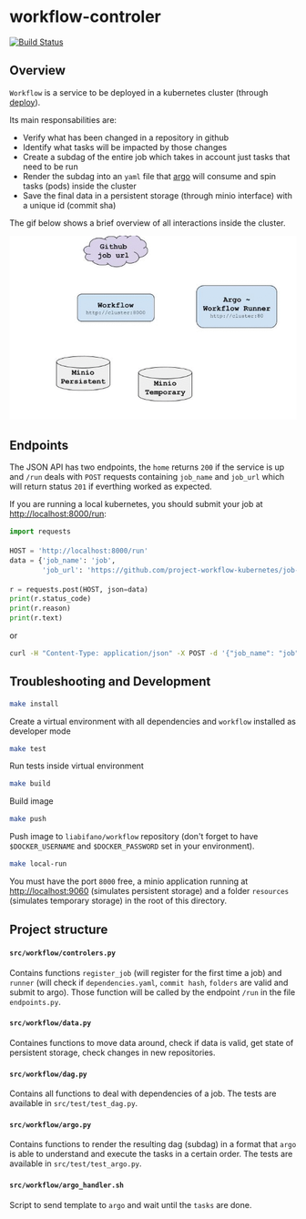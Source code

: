 # workflow-controler

[![Build Status](http://img.shields.io/travis/liabifano/ml-aws.svg?style=flat)](https://travis-ci.com/project-workflow-kubernetes/workflow-controler)


## Overview
`Workflow` is a service to be deployed in a kubernetes cluster (through [deploy](https://github.com/project-workflow-kubernetes/deploy)).

Its main responsabilities are:

- Verify what has been changed in a repository in github
- Identify what tasks will be impacted by those changes
- Create a subdag of the entire job which takes in account just tasks that need to be run
- Render the subdag into an `yaml` file that [argo](https://github.com/argoproj) will consume and spin tasks (pods) inside the cluster
- Save the final data in a persistent storage (through minio interface) with a unique id (commit sha)


The gif below shows a brief overview of all interactions inside the cluster.

![gif](images/workflow.gif)


## Endpoints

The JSON API has two endpoints, the `home` returns `200` if the service is up and `/run` deals with `POST` requests containing `job_name` and `job_url` which will return status `201` if everthing worked as expected.


If you are running a local kubernetes, you should submit your job at [http://localhost:8000/run](http://localhost:8000/run):

```python
import requests

HOST = 'http://localhost:8000/run'
data = {'job_name': 'job',
        'job_url': 'https://github.com/project-workflow-kubernetes/job-python.git'}

r = requests.post(HOST, json=data)
print(r.status_code)
print(r.reason)
print(r.text)
```

or

```bash
curl -H "Content-Type: application/json" -X POST -d '{"job_name": "job","job_url": "https://gitlab.com/liabifano/job.git"}' http://localhost:8000/run
```

## Troubleshooting and Development

```bash
make install
```
Create a virtual environment with all dependencies and `workflow` installed as developer mode

```bash
make test
```
Run tests inside virtual environment

```bash
make build
```
Build image

```bash
make push
```
Push image to `liabifano/workflow` repository (don't forget to have `$DOCKER_USERNAME` and `$DOCKER_PASSWORD` set in your environment).

```bash
make local-run
```
You must have the port `8000` free, a minio application running at [http://localhost:9060](http://localhost:9060) (simulates persistent storage) and a folder `resources` (simulates temporary storage) in the root of this directory.


## Project structure

#### `src/workflow/controlers.py`
Contains functions `register_job` (will register for the first time a job) and `runner` (will check if `dependencies.yaml`, `commit hash`, `folders` are valid and submit to argo). Those function will be called by the endpoint `/run` in the file `endpoints.py`.

#### `src/workflow/data.py`
Containes functions to move data around, check if data is valid, get state of persistent storage, check changes in new repositories.


#### `src/workflow/dag.py`
Contains all functions to deal with dependencies of a job. The tests are available in `src/test/test_dag.py`.


#### `src/workflow/argo.py`
Contains functions to render the resulting dag (subdag) in a format that `argo` is able to understand and execute the tasks in a certain order. The tests are available in `src/test/test_argo.py`.


#### `src/workflow/argo_handler.sh`
Script to send template to `argo` and wait until the `tasks` are done.


